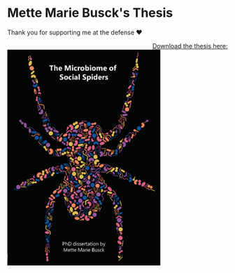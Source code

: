 # Mette Marie Busck's Thesis

Thank you for supporting me at the defense ❤️

<a href="./MMB_thesis.pdf" style="float: right">
  Download the thesis here:</br>
</a>

<img src="cover.png" title="Thesis" width = 350 />


  

